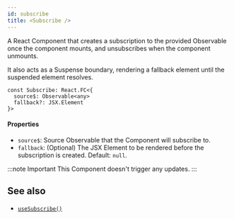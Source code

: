 ```yaml
---
id: subscribe
title: <Subscribe />
---
```


A React Component that creates a subscription to the provided Observable once
the component mounts, and unsubscribes when the component unmounts.

It also acts as a Suspense boundary, rendering a fallback element until the
suspended element resolves.

```tsx
const Subscribe: React.FC<{
  source$: Observable<any>
  fallback?: JSX.Element
}>
```

#### Properties

- `source$`: Source Observable that the Component will subscribe to.
- `fallback`: (Optional) The JSX Element to be rendered before the
  subscription is created. Default: `null`.

:::note Important
This Component doesn't trigger any updates.
:::

## See also

- [`useSubscribe()`](useSubscribe)
